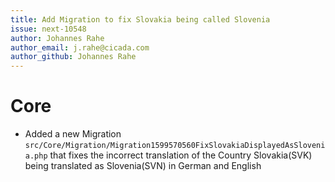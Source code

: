 ```yaml
---
title: Add Migration to fix Slovakia being called Slovenia
issue: next-10548
author: Johannes Rahe
author_email: j.rahe@cicada.com 
author_github: Johannes Rahe
---
```

# Core
*  Added a new Migration `src/Core/Migration/Migration1599570560FixSlovakiaDisplayedAsSlovenia.php` that fixes the incorrect translation of the Country Slovakia(SVK) being translated as Slovenia(SVN)
in German and English
